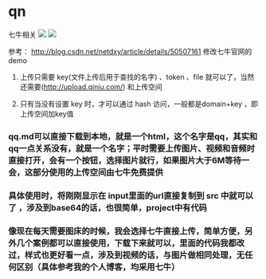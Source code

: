# qn
七牛相关
![](https://img.shields.io/badge/%E4%B8%83%E7%89%9B%E4%BA%91%E5%AD%98%E5%82%A8-me%20%20%7C%20Api-brightgreen.svg)
![](https://img.shields.io/badge/qn-me%20%20%7C%20Api-orange.svg)

参考：
http://blog.csdn.net/netdxy/article/details/50507161
修改七牛官网的demo



1. 上传只需要 key(文件上传后用于查找的名字) 、token 、file 就可以了，当然还需要(http://upload.qiniu.com/) 和上传空间

2. 只有当没有设置 key  时，才可以通过  hash 访问，一般都是domain+key ，即上传空间加key值


### qq.md可以直接下载到本地，就是一个html，这个名字是qq，其实和qq一点关系没有，就是一个名字；平时需要上传图片、视频和音频时直接打开，会有一个按钮，选择图片就行，如果图片大于6M等待一会，这部分使用的上传空间由七牛免费提供

### 具体使用时，将刚刚显示在 input里面的url直接复制到 src 中就可以了 ，涉及到base64的话，也很简单，project中有代码

### 像现在每天需要图床的时候，我会选择七牛直接上传，简单方便，另外几个案例都可以直接使用，下载下来就可以，里面的代码我都改过，样式也更好看一点，涉及到视频的话，与图片做相同处理，无任何区别（具体参考我的个人博客，均采用七牛）
